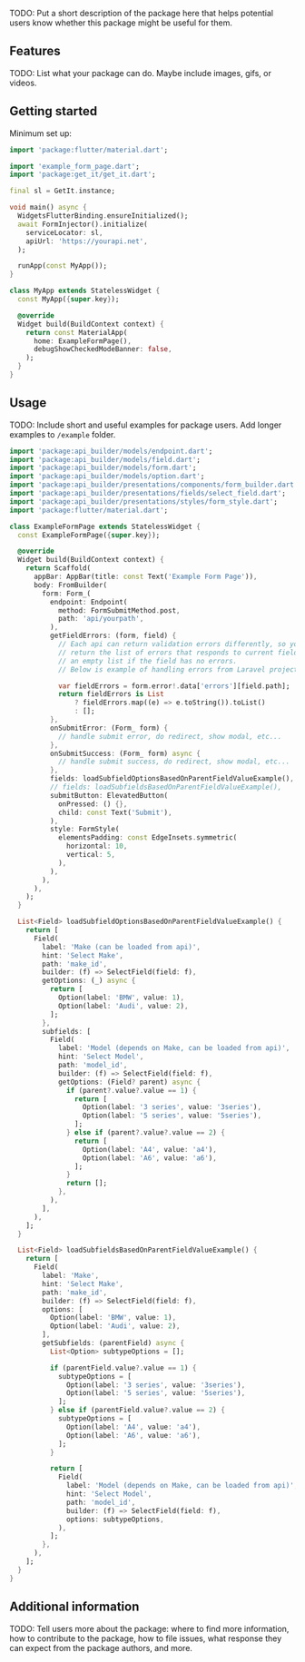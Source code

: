 <!--
This README describes the package. If you publish this package to pub.dev,
this README's contents appear on the landing page for your package.

For information about how to write a good package README, see the guide for
[writing package pages](https://dart.dev/guides/libraries/writing-package-pages).

For general information about developing packages, see the Dart guide for
[creating packages](https://dart.dev/guides/libraries/create-library-packages)
and the Flutter guide for
[developing packages and plugins](https://flutter.dev/developing-packages).
-->

TODO: Put a short description of the package here that helps potential users
know whether this package might be useful for them.

## Features

TODO: List what your package can do. Maybe include images, gifs, or videos.

## Getting started

Minimum set up:

```dart
import 'package:flutter/material.dart';

import 'example_form_page.dart';
import 'package:get_it/get_it.dart';

final sl = GetIt.instance;

void main() async {
  WidgetsFlutterBinding.ensureInitialized();
  await FormInjector().initialize(
    serviceLocator: sl,
    apiUrl: 'https://yourapi.net',
  );

  runApp(const MyApp());
}

class MyApp extends StatelessWidget {
  const MyApp({super.key});

  @override
  Widget build(BuildContext context) {
    return const MaterialApp(
      home: ExampleFormPage(),
      debugShowCheckedModeBanner: false,
    );
  }
}
```

## Usage

TODO: Include short and useful examples for package users. Add longer examples
to `/example` folder.

```dart
import 'package:api_builder/models/endpoint.dart';
import 'package:api_builder/models/field.dart';
import 'package:api_builder/models/form.dart';
import 'package:api_builder/models/option.dart';
import 'package:api_builder/presentations/components/form_builder.dart';
import 'package:api_builder/presentations/fields/select_field.dart';
import 'package:api_builder/presentations/styles/form_style.dart';
import 'package:flutter/material.dart';

class ExampleFormPage extends StatelessWidget {
  const ExampleFormPage({super.key});

  @override
  Widget build(BuildContext context) {
    return Scaffold(
      appBar: AppBar(title: const Text('Example Form Page')),
      body: FromBuilder(
        form: Form_(
          endpoint: Endpoint(
            method: FormSubmitMethod.post,
            path: 'api/yourpath',
          ),
          getFieldErrors: (form, field) {
            // Each api can return validation errors differently, so you need to
            // return the list of errors that responds to current field or return
            // an empty list if the field has no errors.
            // Below is example of handling errors from Laravel project response

            var fieldErrors = form.error!.data['errors'][field.path];
            return fieldErrors is List
                ? fieldErrors.map((e) => e.toString()).toList()
                : [];
          },
          onSubmitError: (Form_ form) {
            // handle submit error, do redirect, show modal, etc...
          },
          onSubmitSuccess: (Form_ form) async {
            // handle submit success, do redirect, show modal, etc...
          },
          fields: loadSubfieldOptionsBasedOnParentFieldValueExample(),
          // fields: loadSubfieldsBasedOnParentFieldValueExample(),
          submitButton: ElevatedButton(
            onPressed: () {},
            child: const Text('Submit'),
          ),
          style: FormStyle(
            elementsPadding: const EdgeInsets.symmetric(
              horizontal: 10,
              vertical: 5,
            ),
          ),
        ),
      ),
    );
  }

  List<Field> loadSubfieldOptionsBasedOnParentFieldValueExample() {
    return [
      Field(
        label: 'Make (can be loaded from api)',
        hint: 'Select Make',
        path: 'make_id',
        builder: (f) => SelectField(field: f),
        getOptions: (_) async {
          return [
            Option(label: 'BMW', value: 1),
            Option(label: 'Audi', value: 2),
          ];
        },
        subfields: [
          Field(
            label: 'Model (depends on Make, can be loaded from api)',
            hint: 'Select Model',
            path: 'model_id',
            builder: (f) => SelectField(field: f),
            getOptions: (Field? parent) async {
              if (parent?.value?.value == 1) {
                return [
                  Option(label: '3 series', value: '3series'),
                  Option(label: '5 series', value: '5series'),
                ];
              } else if (parent?.value?.value == 2) {
                return [
                  Option(label: 'A4', value: 'a4'),
                  Option(label: 'A6', value: 'a6'),
                ];
              }
              return [];
            },
          ),
        ],
      ),
    ];
  }

  List<Field> loadSubfieldsBasedOnParentFieldValueExample() {
    return [
      Field(
        label: 'Make',
        hint: 'Select Make',
        path: 'make_id',
        builder: (f) => SelectField(field: f),
        options: [
          Option(label: 'BMW', value: 1),
          Option(label: 'Audi', value: 2),
        ],
        getSubfields: (parentField) async {
          List<Option> subtypeOptions = [];

          if (parentField.value?.value == 1) {
            subtypeOptions = [
              Option(label: '3 series', value: '3series'),
              Option(label: '5 series', value: '5series'),
            ];
          } else if (parentField.value?.value == 2) {
            subtypeOptions = [
              Option(label: 'A4', value: 'a4'),
              Option(label: 'A6', value: 'a6'),
            ];
          }

          return [
            Field(
              label: 'Model (depends on Make, can be loaded from api)',
              hint: 'Select Model',
              path: 'model_id',
              builder: (f) => SelectField(field: f),
              options: subtypeOptions,
            ),
          ];
        },
      ),
    ];
  }
}
```

## Additional information

TODO: Tell users more about the package: where to find more information, how to
contribute to the package, how to file issues, what response they can expect
from the package authors, and more.

